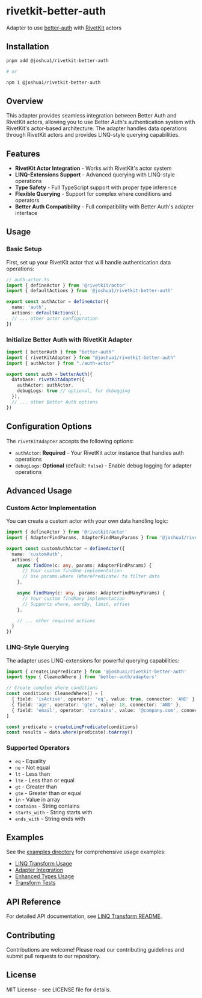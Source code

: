 # rivetkit-better-auth

Adapter to use [better-auth](https://www.better-auth.com) with [RivetKit](https://rivetkit.com) actors

## Installation

```sh
pnpm add @joshua1/rivetkit-better-auth

# or

npm i @joshua1/rivetkit-better-auth
```

## Overview

This adapter provides seamless integration between Better Auth and RivetKit actors, allowing you to use Better Auth's authentication system with RivetKit's actor-based architecture. The adapter handles data operations through RivetKit actors and provides LINQ-style querying capabilities.

## Features

- **RivetKit Actor Integration** - Works with RivetKit's actor system
- **LINQ-Extensions Support** - Advanced querying with LINQ-style operations
- **Type Safety** - Full TypeScript support with proper type inference
- **Flexible Querying** - Support for complex where conditions and operators
- **Better Auth Compatibility** - Full compatibility with Better Auth's adapter interface

## Usage

### Basic Setup

First, set up your RivetKit actor that will handle authentication data operations:


```typescript
// auth-actor.ts
import { defineActor } from '@rivetkit/actor'
import { defaultActions } from '@joshua1/rivetkit-better-auth'

export const authActor = defineActor({
  name: 'auth',
  actions: defaultActions(),
  // ... other actor configuration
})
```

### Initialize Better Auth with RivetKit Adapter

```typescript
import { betterAuth } from "better-auth"
import { rivetKitAdapter } from "@joshua1/rivetkit-better-auth"
import { authActor } from "./auth-actor"

export const auth = betterAuth({
  database: rivetKitAdapter({
    authActor: authActor,
    debugLogs: true // optional, for debugging
  }),
  // ... other Better Auth options
})
```

## Configuration Options

The `rivetKitAdapter` accepts the following options:

- `authActor`: **Required** - Your RivetKit actor instance that handles auth operations
- `debugLogs`: **Optional** (default: `false`) - Enable debug logging for adapter operations

## Advanced Usage

### Custom Actor Implementation

You can create a custom actor with your own data handling logic:

```typescript
import { defineActor } from '@rivetkit/actor'
import { AdapterFindParams, AdapterFindManyParams } from '@joshua1/rivetkit-better-auth'

export const customAuthActor = defineActor({
  name: 'customAuth',
  actions: {
    async findOne(c: any, params: AdapterFindParams) {
      // Your custom findOne implementation
      // Use params.where (WherePredicate) to filter data
    },

    async findMany(c: any, params: AdapterFindManyParams) {
      // Your custom findMany implementation
      // Supports where, sortBy, limit, offset
    },

    // ... other required actions
  }
})
```

### LINQ-Style Querying

The adapter uses LINQ-extensions for powerful querying capabilities:

```typescript
import { createLinqPredicate } from '@joshua1/rivetkit-better-auth'
import type { CleanedWhere } from 'better-auth/adapters'

// Create complex where conditions
const conditions: CleanedWhere[] = [
  { field: 'isActive', operator: 'eq', value: true, connector: 'AND' },
  { field: 'age', operator: 'gte', value: 18, connector: 'AND' },
  { field: 'email', operator: 'contains', value: '@company.com', connector: 'AND' }
]

const predicate = createLinqPredicate(conditions)
const results = data.where(predicate).toArray()
```

### Supported Operators

- `eq` - Equality
- `ne` - Not equal
- `lt` - Less than
- `lte` - Less than or equal
- `gt` - Greater than
- `gte` - Greater than or equal
- `in` - Value in array
- `contains` - String contains
- `starts_with` - String starts with
- `ends_with` - String ends with

## Examples

See the [examples directory](./examples/) for comprehensive usage examples:

- [LINQ Transform Usage](./examples/linq-transform-usage.ts)
- [Adapter Integration](./examples/adapter-integration-example.ts)
- [Enhanced Types Usage](./examples/enhanced-types-usage.ts)
- [Transform Tests](./examples/test-transforms.ts)

## API Reference

For detailed API documentation, see [LINQ Transform README](./examples/LINQ_TRANSFORM_README.md).

## Contributing

Contributions are welcome! Please read our contributing guidelines and submit pull requests to our repository.

## License

MIT License - see LICENSE file for details.
